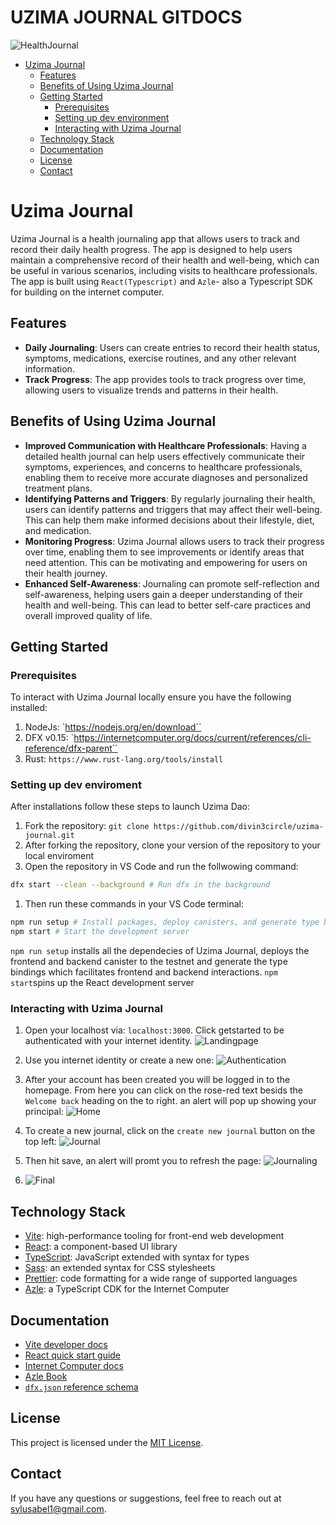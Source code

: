 # UZIMA JOURNAL GITDOCS

![HealthJournal](./readme-assests/HealthJournal1.webp)

- [Uzima Journal](#uzima-journal)
  - [Features](#features)
  - [Benefits of Using Uzima Journal](#benefits-of-using-uzima-journal)
  - [Getting Started](#getting-started)
    - [Prerequisites](#prerequisites)
    - [Setting up dev environment](#setting-up-dev-environment)
    - [Interacting with Uzima Journal](#interacting-with-uzima-journal)
  - [Technology Stack](#technology-stack)
  - [Documentation](#documentation)
  - [License](#license)
  - [Contact](#contact)

# Uzima Journal

Uzima Journal is a health journaling app that allows users to track and record their daily health progress. The app is designed to help users maintain a comprehensive record of their health and well-being, which can be useful in various scenarios, including visits to healthcare professionals. The app is built using `React(Typescript)` and `Azle`- also a Typescript SDK for building on the internet computer.

## Features

- **Daily Journaling**: Users can create entries to record their health status, symptoms, medications, exercise routines, and any other relevant information.
- **Track Progress**: The app provides tools to track progress over time, allowing users to visualize trends and patterns in their health.

## Benefits of Using Uzima Journal

- **Improved Communication with Healthcare Professionals**: Having a detailed health journal can help users effectively communicate their symptoms, experiences, and concerns to healthcare professionals, enabling them to receive more accurate diagnoses and personalized treatment plans.
- **Identifying Patterns and Triggers**: By regularly journaling their health, users can identify patterns and triggers that may affect their well-being. This can help them make informed decisions about their lifestyle, diet, and medication.
- **Monitoring Progress**: Uzima Journal allows users to track their progress over time, enabling them to see improvements or identify areas that need attention. This can be motivating and empowering for users on their health journey.
- **Enhanced Self-Awareness**: Journaling can promote self-reflection and self-awareness, helping users gain a deeper understanding of their health and well-being. This can lead to better self-care practices and overall improved quality of life.

## Getting Started

### Prerequisites

To interact with Uzima Journal locally ensure you have the following installed:

1. NodeJs: `<https://nodejs.org/en/download``>
2. DFX v0.15: `<https://internetcomputer.org/docs/current/references/cli-reference/dfx-parent``>
3. Rust: `https://www.rust-lang.org/tools/install`

### Setting up dev enviroment

After installations follow these steps to launch Uzima Dao:

1. Fork the repository: `git clone https://github.com/divin3circle/uzima-journal.git`
2. After forking the repository, clone your version of the repository to your local enviroment
3. Open the repository in VS Code and run the follwowing command:

```sh
dfx start --clean --background # Run dfx in the background
```

1. Then run these commands in your VS Code terminal:

```sh
npm run setup # Install packages, deploy canisters, and generate type bindings
npm start # Start the development server
```

`npm run setup` installs all the dependecies of Uzima Journal, deploys the frontend and backend canister to the testnet and generate the type bindings
which facilitates frontend and backend interactions.
`npm start`spins up the React development server

### Interacting with Uzima Journal

1. Open your localhost via: `localhost:3000`. Click getstarted to be authenticated with your internet identity.
   ![Landingpage](./readme-assests/img1.png)

1. Use you internet identity or create a new one:
   ![Authentication](./readme-assests/img2.png)

1. After your account has been created you will be logged in to the homepage. From here you can click on the rose-red text besids the `Welcome back` heading
   on the to right. an alert will pop up showing your principal:
   ![Home](./readme-assests/img3.png)

1. To create a new journal, click on the `create new journal` button on the top left:
   ![Journal](./readme-assests/img4.png)

1. Then hit save, an alert will promt you to refresh the page:
   ![Journaling](./readme-assests/img5.png)

1. ![Final](./readme-assests/img6.png)

## Technology Stack

- [Vite](https://vitejs.dev/): high-performance tooling for front-end web development
- [React](https://reactjs.org/): a component-based UI library
- [TypeScript](https://www.typescriptlang.org/): JavaScript extended with syntax for types
- [Sass](https://sass-lang.com/): an extended syntax for CSS stylesheets
- [Prettier](https://prettier.io/): code formatting for a wide range of supported languages
- [Azle](https://github.com/demergent-labs/azle): a TypeScript CDK for the Internet Computer

## Documentation

- [Vite developer docs](https://vitejs.dev/guide/)
- [React quick start guide](https://beta.reactjs.org/learn)
- [Internet Computer docs](https://internetcomputer.org/docs/current/developer-docs/ic-overview)
- [Azle Book](https://demergent-labs.github.io/azle/)
- [`dfx.json` reference schema](https://internetcomputer.org/docs/current/references/dfx-json-reference/)

## License

This project is licensed under the [MIT License](LICENSE).

## Contact

If you have any questions or suggestions, feel free to reach out at [sylusabel1@gmail.com](mailto:sylusabel1@gmail.com).

